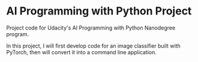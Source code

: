 # AI Programming with Python Project

Project code for Udacity's AI Programming with Python Nanodegree program.

In this project, I will first develop code for an image classifier built with PyTorch, then will convert it into a command line application.
